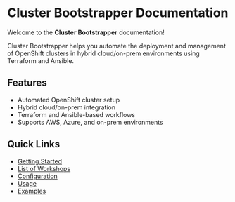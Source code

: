 # Cluster Bootstrapper Documentation

Welcome to the **Cluster Bootstrapper** documentation!

Cluster Bootstrapper helps you automate the deployment and management of OpenShift clusters in hybrid cloud/on-prem environments using Terraform and Ansible.

## Features
- Automated OpenShift cluster setup
- Hybrid cloud/on-prem integration
- Terraform and Ansible-based workflows
- Supports AWS, Azure, and on-prem environments

## Quick Links
- [Getting Started](getting-started/getting-started.md)
- [List of Workshops](installation.md)
- [Configuration](configuration.md)
- [Usage](usage.md)
- [Examples](examples.md)

